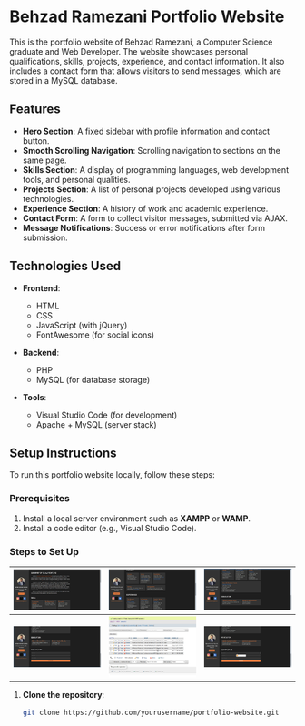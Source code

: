 # Behzad Ramezani Portfolio Website

This is the portfolio website of Behzad Ramezani, a Computer Science graduate and Web Developer. The website showcases personal qualifications, skills, projects, experience, and contact information. It also includes a contact form that allows visitors to send messages, which are stored in a MySQL database.

## Features

- **Hero Section**: A fixed sidebar with profile information and contact button.
- **Smooth Scrolling Navigation**: Scrolling navigation to sections on the same page.
- **Skills Section**: A display of programming languages, web development tools, and personal qualities.
- **Projects Section**: A list of personal projects developed using various technologies.
- **Experience Section**: A history of work and academic experience.
- **Contact Form**: A form to collect visitor messages, submitted via AJAX.
- **Message Notifications**: Success or error notifications after form submission.

## Technologies Used

- **Frontend**:
  - HTML
  - CSS
  - JavaScript (with jQuery)
  - FontAwesome (for social icons)

- **Backend**:
  - PHP
  - MySQL (for database storage)

- **Tools**:
  - Visual Studio Code (for development)
  - Apache + MySQL (server stack)

## Setup Instructions

To run this portfolio website locally, follow these steps:

### Prerequisites

1. Install a local server environment such as **XAMPP** or **WAMP**.
2. Install a code editor (e.g., Visual Studio Code).

### Steps to Set Up

| ![Photo 1](portfolioScreenshoot.png) | ![Photo 2](Screenshot2.png) | ![Photo 3](Screenshot3.png) |
|--------------------------------------|--------------------------------------|--------------------------------------|
| ![Photo 4](Screenshot4.png) | ![Photo 5](Screenshot5.png) | ![Photo 6](Screenshot6.png) |

1. **Clone the repository**:
   ```bash
   git clone https://github.com/yourusername/portfolio-website.git
